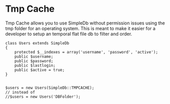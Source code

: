 # Tmp Cache #

Tmp Cache allows you to use SimpleDb without permission issues using the tmp folder for an operating system. This is meant to make it easier for a developer to setup an temporal flat file db to filter and order.

```
class Users extends SimpleDb
{
    protected $__indexes = array('username', 'password', 'active');
    public $username;
    public $password;
    public $lastlogin;
    public $active = true;
}


$users = new Users(SimpleDb::TMPCACHE);
// instead of
//$users = new Users('DBFolder');
```